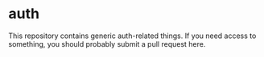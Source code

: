 # auth

This repository contains generic auth-related things. If you need access to something, you should probably submit a pull request here.
